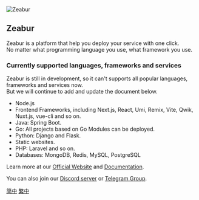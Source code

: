 ![Zeabur](https://i.imgur.com/nZMGeAx.png)

## Zeabur

Zeabur is a platform that help you deploy your service with one click.  
No matter what programming language you use, what framework you use.

### Currently supported languages, frameworks and services

Zeabur is still in development, so it can't supports all popular languages, frameworks and services now.  
But we will continue to add and update the document below.

- Node.js
- Frontend Frameworks, including Next.js, React, Umi, Remix, Vite, Qwik, Nuxt.js, vue-cli and so on.
- Java: Spring Boot.
- Go: All projects based on Go Modules can be deployed.
- Python: Django and Flask.
- Static websites.
- PHP: Laravel and so on.
- Databases: MongoDB, Redis, MySQL, PostgreSQL

Learn more at our [Official Website](https://zeabur.com/) and [Documentation](https://docs.zeabur.com).

You can also join our [Discord server](https://discord.gg/5fMbmtbh) or [Telegram Group](https://t.me/zeabur_app).

[简中](https://github.com/zeabur/.github/blob/main/profile/README-zh-CN.md) [繁中](https://github.com/zeabur/.github/blob/main/profile/README-zh-TW.md) 

